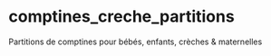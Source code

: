 # comptines_creche_partitions
Partitions de comptines pour bébés, enfants, crèches &amp; maternelles
